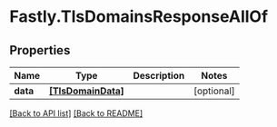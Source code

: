 # Fastly.TlsDomainsResponseAllOf

## Properties

Name | Type | Description | Notes
------------ | ------------- | ------------- | -------------
**data** | [**[TlsDomainData]**](TlsDomainData.md) |  | [optional] 



[[Back to API list]](../../README.md#endpoints) [[Back to README]](../../README.md)

